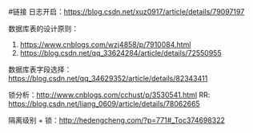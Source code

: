 #链接
日志开启：https://blog.csdn.net/xuz0917/article/details/79097197 <br/>

数据库表的设计原则：
  1. https://www.cnblogs.com/wzj4858/p/7910084.html
  2. https://blog.csdn.net/qq_33624284/article/details/72550955 <br/>
  
数据库表字段选择：https://blog.csdn.net/qq_34629352/article/details/82343411

锁分析：http://www.cnblogs.com/cchust/p/3530541.html
RR: https://blog.csdn.net/liang_0609/article/details/78062665  

隔离级别 + 锁：http://hedengcheng.com/?p=771#_Toc374698322

